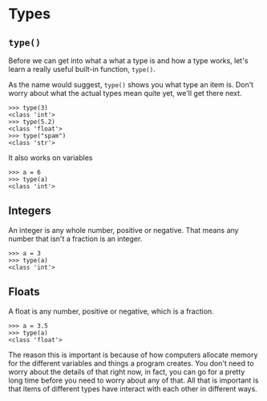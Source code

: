 # Types
## `type()`
Before we can get into what a what a type is and how a type works, let's learn
a really useful built-in function, `type()`.

As the name would suggest, `type()` shows you what type an item is. Don't worry
about what the actual types mean quite yet, we'll get there next.

```
>>> type(3)
<class 'int'>
>>> type(5.2)
<class 'float'>
>>> type("spam")
<class 'str'>
```

It also works on variables

```
>>> a = 6
>>> type(a)
<class 'int'>
```

## Integers
An integer is any whole number, positive or negative. That means any number
that isn't a fraction is an integer.

```
>>> a = 3
>>> type(a)
<class 'int'>
```

## Floats
A float is any number, positive or negative, which is a fraction.

```
>>> a = 3.5
>>> type(a)
<class 'float'>
```

The reason this is important is because of how computers allocate memory for
the different variables and things a program creates. You don't need to worry
about the details of that right now, in fact, you can go for a pretty long time
before you need to worry about any of that. All that is important is that items
of different types have interact with each other in different ways.
